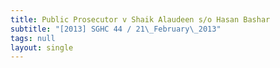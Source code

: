 ```yaml
---
title: Public Prosecutor v Shaik Alaudeen s/o Hasan Bashar
subtitle: "[2013] SGHC 44 / 21\_February\_2013"
tags: null
layout: single
---
```


